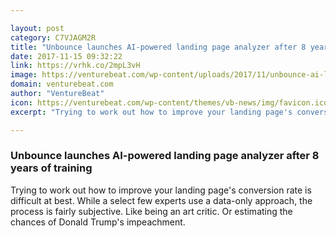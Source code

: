 ```yaml
---

layout: post
category: C7VJAGM2R
title: "Unbounce launches AI-powered landing page analyzer after 8 years of training"
date: 2017-11-15 09:32:22
link: https://vrhk.co/2mpL3vH
image: https://venturebeat.com/wp-content/uploads/2017/11/unbounce-ai-landing-page-analyzer.jpg?fit=780%2C520&strip=all
domain: venturebeat.com
author: "VentureBeat"
icon: https://venturebeat.com/wp-content/themes/vb-news/img/favicon.ico
excerpt: "Trying to work out how to improve your landing page's conversion rate is difficult at best. While a select few experts use a data-only approach, the process is fairly subjective. Like being an art critic. Or estimating the chances of Donald Trump's impeachment."

---
```


### Unbounce launches AI-powered landing page analyzer after 8 years of training

Trying to work out how to improve your landing page's conversion rate is difficult at best. While a select few experts use a data-only approach, the process is fairly subjective. Like being an art critic. Or estimating the chances of Donald Trump's impeachment.
